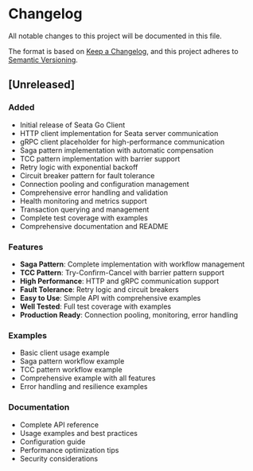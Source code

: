 # Changelog

All notable changes to this project will be documented in this file.

The format is based on [Keep a Changelog](https://keepachangelog.com/en/1.0.0/),
and this project adheres to [Semantic Versioning](https://semver.org/spec/v2.0.0.html).

## [Unreleased]

### Added
- Initial release of Seata Go Client
- HTTP client implementation for Seata server communication
- gRPC client placeholder for high-performance communication
- Saga pattern implementation with automatic compensation
- TCC pattern implementation with barrier support
- Retry logic with exponential backoff
- Circuit breaker pattern for fault tolerance
- Connection pooling and configuration management
- Comprehensive error handling and validation
- Health monitoring and metrics support
- Transaction querying and management
- Complete test coverage with examples
- Comprehensive documentation and README

### Features
- **Saga Pattern**: Complete implementation with workflow management
- **TCC Pattern**: Try-Confirm-Cancel with barrier pattern support
- **High Performance**: HTTP and gRPC communication support
- **Fault Tolerance**: Retry logic and circuit breakers
- **Easy to Use**: Simple API with comprehensive examples
- **Well Tested**: Full test coverage with examples
- **Production Ready**: Connection pooling, monitoring, error handling

### Examples
- Basic client usage example
- Saga pattern workflow example
- TCC pattern workflow example
- Comprehensive example with all features
- Error handling and resilience examples

### Documentation
- Complete API reference
- Usage examples and best practices
- Configuration guide
- Performance optimization tips
- Security considerations
